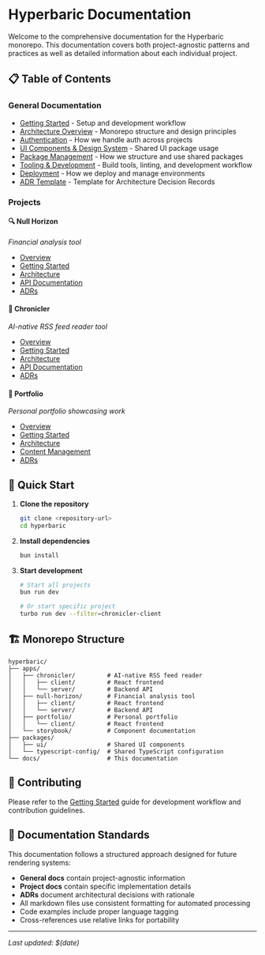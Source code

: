 # Hyperbaric Documentation

Welcome to the comprehensive documentation for the Hyperbaric monorepo. This documentation covers both project-agnostic patterns and practices as well as detailed information about each individual project.

## 📋 Table of Contents

### General Documentation
- [Getting Started](./general/getting-started.md) - Setup and development workflow
- [Architecture Overview](./general/architecture.md) - Monorepo structure and design principles
- [Authentication](./general/authentication.md) - How we handle auth across projects
- [UI Components & Design System](./general/ui-components.md) - Shared UI package usage
- [Package Management](./general/packages.md) - How we structure and use shared packages
- [Tooling & Development](./general/tooling.md) - Build tools, linting, and development workflow
- [Deployment](./general/deployment.md) - How we deploy and manage environments
- [ADR Template](./general/adr-template.md) - Template for Architecture Decision Records

### Projects

#### 🔍 Null Horizon
*Financial analysis tool*
- [Overview](./projects/null-horizon/README.md)
- [Getting Started](./projects/null-horizon/getting-started.md)
- [Architecture](./projects/null-horizon/architecture.md)
- [API Documentation](./projects/null-horizon/api.md)
- [ADRs](./projects/null-horizon/adrs/README.md)

#### 📰 Chronicler
*AI-native RSS feed reader tool*
- [Overview](./projects/chronicler/README.md)
- [Getting Started](./projects/chronicler/getting-started.md)
- [Architecture](./projects/chronicler/architecture.md)
- [API Documentation](./projects/chronicler/api.md)
- [ADRs](./projects/chronicler/adrs/README.md)

#### 🎨 Portfolio
*Personal portfolio showcasing work*
- [Overview](./projects/portfolio/README.md)
- [Getting Started](./projects/portfolio/getting-started.md)
- [Architecture](./projects/portfolio/architecture.md)
- [Content Management](./projects/portfolio/content.md)
- [ADRs](./projects/portfolio/adrs/README.md)

## 🚀 Quick Start

1. **Clone the repository**
   ```bash
   git clone <repository-url>
   cd hyperbaric
   ```

2. **Install dependencies**
   ```bash
   bun install
   ```

3. **Start development**
   ```bash
   # Start all projects
   bun run dev
   
   # Or start specific project
   turbo run dev --filter=chronicler-client
   ```

## 🏗️ Monorepo Structure

```
hyperbaric/
├── apps/
│   ├── chronicler/         # AI-native RSS feed reader
│   │   ├── client/         # React frontend
│   │   └── server/         # Backend API
│   ├── null-horizon/       # Financial analysis tool
│   │   ├── client/         # React frontend
│   │   └── server/         # Backend API
│   ├── portfolio/          # Personal portfolio
│   │   └── client/         # React frontend
│   └── storybook/          # Component documentation
├── packages/
│   ├── ui/                 # Shared UI components
│   └── typescript-config/  # Shared TypeScript configuration
└── docs/                   # This documentation
```

## 🤝 Contributing

Please refer to the [Getting Started](./general/getting-started.md) guide for development workflow and contribution guidelines.

## 📝 Documentation Standards

This documentation follows a structured approach designed for future rendering systems:

- **General docs** contain project-agnostic information
- **Project docs** contain specific implementation details
- **ADRs** document architectural decisions with rationale
- All markdown files use consistent formatting for automated processing
- Code examples include proper language tagging
- Cross-references use relative links for portability

---

*Last updated: $(date)*
